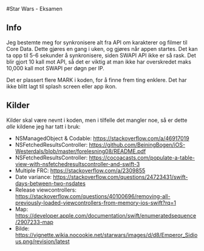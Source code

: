 #Star Wars - Eksamen
## Info
Jeg bestemte meg for synkronisere alt fra API om karakterer og filmer til Core Data. Dette gjøres en gang i uken, og gjøres når appen startes.
Det kan ta opp til 5-6 sekunder å synkronisere, siden SWAPI API ikke er så rask. Det blir gjort 10 kall mot API, så det er viktig at man ikke har overskredet maks 10,000 kall mot SWAPI per døgn per IP.

Det er plassert flere MARK i koden, for å finne frem ting enklere.
Det har ikke blitt lagt til splash screen eller app ikon.

## Kilder
Kilder skal være nevnt i koden, men i tilfelle det mangler noe, så er dette _alle_ kildene jeg har tatt i bruk:

- NSManagedObject & Codable: https://stackoverflow.com/a/46917019
- NSFetchedResultsController: https://github.com/BeiningBogen/iOS-Westerdals/blob/master/forelesning08/README.pdf
- NSFetchedResultsController: https://cocoacasts.com/populate-a-table-view-with-nsfetchedresultscontroller-and-swift-3
- Multiple FRC: https://stackoverflow.com/a/2309855
- Date variance: https://stackoverflow.com/questions/24723431/swift-days-between-two-nsdates
- Release viewcontrollers: https://stackoverflow.com/questions/40100696/removing-all-previously-loaded-viewcontrollers-from-memory-ios-swift?rq=1
- Map: https://developer.apple.com/documentation/swift/enumeratedsequence/2907233-map
- Bilde: https://vignette.wikia.nocookie.net/starwars/images/d/d8/Emperor_Sidious.png/revision/latest
